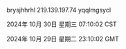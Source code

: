 brysjhhrhl 219.139.197.74 yqqlmgsycl

2024年 10月 30日 星期三 07:10:02 CST

2024年 10月 29日 星期二 23:10:02 GMT
